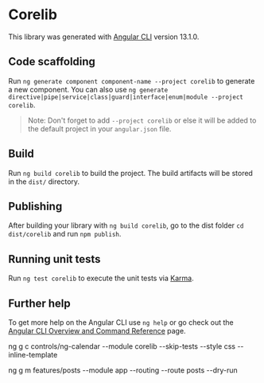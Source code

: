 # Corelib

This library was generated with [Angular CLI](https://github.com/angular/angular-cli) version 13.1.0.

## Code scaffolding

Run `ng generate component component-name --project corelib` to generate a new component. You can also use `ng generate directive|pipe|service|class|guard|interface|enum|module --project corelib`.
> Note: Don't forget to add `--project corelib` or else it will be added to the default project in your `angular.json` file. 

## Build

Run `ng build corelib` to build the project. The build artifacts will be stored in the `dist/` directory.

## Publishing

After building your library with `ng build corelib`, go to the dist folder `cd dist/corelib` and run `npm publish`.

## Running unit tests

Run `ng test corelib` to execute the unit tests via [Karma](https://karma-runner.github.io).

## Further help

To get more help on the Angular CLI use `ng help` or go check out the [Angular CLI Overview and Command Reference](https://angular.io/cli) page.

ng g c controls/ng-calendar --module corelib --skip-tests --style css --inline-template

ng g m features/posts --module app --routing --route posts --dry-run

